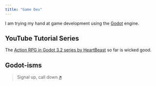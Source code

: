 ```yaml
---
title: "Game Dev"
---
```


I am trying my hand at game development using the [Godot](https://godotengine.org/) engine.


## YouTube Tutorial Series

The [Action RPG in Godot 3.2 series by HeartBeast](https://www.youtube.com/playlist?list=PL9FzW-m48fn2SlrW0KoLT4n5egNdX-W9a) so far is wicked good.


## Godot-isms


> Signal up, call down [&#129133;](https://www.youtube.com/watch?v=srQz4Ix8rZM)
